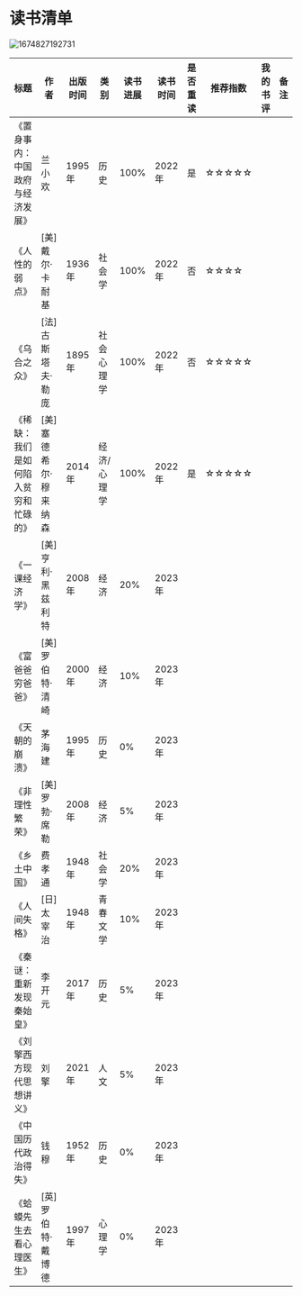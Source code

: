 # 读书清单

![1674827192731](C:\Users\chenmingkong\AppData\Roaming\Typora\typora-user-images\1674827192731.png)



| 标题                                 | 作者                  | 出版时间 | 类别        | 读书进展 | 读书时间 | 是否重读 | 推荐指数 | 我的书评 | 备注 |
| ------------------------------------ | --------------------- | -------- | ----------- | -------- | -------- | -------- | -------- | -------- | ---- |
| 《置身事内：中国政府与经济发展》     | 兰小欢                | 1995年   | 历史        | 100%     | 2022年   | 是       | ☆☆☆☆☆    |          |      |
| 《人性的弱点》                       | [美]戴尔·卡耐基       | 1936年   | 社会学      | 100%     | 2022年   | 否       | ☆☆☆☆     |          |      |
| 《乌合之众》                         | [法]古斯塔夫·勒庞     | 1895年   | 社会心理学  | 100%     | 2022年   | 否       | ☆☆☆☆☆    |          |      |
| 《稀缺：我们是如何陷入贫穷和忙碌的》 | [美]塞德希尔·穆来纳森 | 2014年   | 经济/心理学 | 100%     | 2022年   | 是       | ☆☆☆☆☆    |          |      |
| 《一课经济学》                       | [美]亨利·黑兹利特     | 2008年   | 经济        | 20%      | 2023年   |          |          |          |      |
| 《富爸爸穷爸爸》                     | [美]罗伯特·清崎       | 2000年   | 经济        | 10%      | 2023年   |          |          |          |      |
| 《天朝的崩溃》                       | 茅海建                | 1995年   | 历史        | 0%       | 2023年   |          |          |          |      |
| 《非理性繁荣》                       | [美]罗勃·席勒         | 2008年   | 经济        | 5%       | 2023年   |          |          |          |      |
| 《乡土中国》                         | 费孝通                | 1948年   | 社会学      | 20%      | 2023年   |          |          |          |      |
| 《人间失格》                         | [日]太宰治            | 1948年   | 青春文学    | 10%      | 2023年   |          |          |          |      |
| 《秦谜：重新发现秦始皇》             | 李开元                | 2017年   | 历史        | 5%       | 2023年   |          |          |          |      |
| 《刘擎西方现代思想讲义》             | 刘擎                  | 2021年   | 人文        | 5%       | 2023年   |          |          |          |      |
| 《中国历代政治得失》                 | 钱穆                  | 1952年   | 历史        | 0%       | 2023年   |          |          |          |      |
| 《蛤蟆先生去看心理医生》             | [英]罗伯特·戴博德     | 1997年   | 心理学      | 0%       | 2023年   |          |          |          |      |